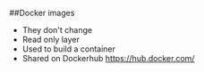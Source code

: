 ##Docker images

* They don't change
* Read only layer
* Used to build a container
* Shared on Dockerhub https://hub.docker.com/